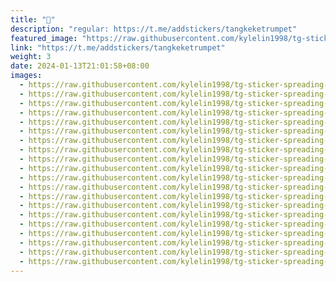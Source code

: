 ```yaml
---
title: "📣"
description: "regular: https://t.me/addstickers/tangkeketrumpet"
featured_image: "https://raw.githubusercontent.com/kylelin1998/tg-sticker-spreading-worldwide-images/main/img/de32501f-4db8-45a9-bd53-01ba28a67d0a.jpg"
link: "https://t.me/addstickers/tangkeketrumpet"
weight: 3
date: 2024-01-13T21:01:58+08:00
images:
  - https://raw.githubusercontent.com/kylelin1998/tg-sticker-spreading-worldwide-images/main/img/de32501f-4db8-45a9-bd53-01ba28a67d0a.jpg
  - https://raw.githubusercontent.com/kylelin1998/tg-sticker-spreading-worldwide-images/main/img/f2c80a74-c670-4491-ae92-ed4a92ebca13.jpg
  - https://raw.githubusercontent.com/kylelin1998/tg-sticker-spreading-worldwide-images/main/img/8f014210-3e09-4003-b089-44ac8b60bb47.jpg
  - https://raw.githubusercontent.com/kylelin1998/tg-sticker-spreading-worldwide-images/main/img/979745b3-fc28-4b28-92fc-c5803ab3611a.jpg
  - https://raw.githubusercontent.com/kylelin1998/tg-sticker-spreading-worldwide-images/main/img/b5db0e47-a767-409e-bed8-01807ffbb029.jpg
  - https://raw.githubusercontent.com/kylelin1998/tg-sticker-spreading-worldwide-images/main/img/0b9a131a-776c-45ed-828a-b97a0f70dfc6.jpg
  - https://raw.githubusercontent.com/kylelin1998/tg-sticker-spreading-worldwide-images/main/img/38dcb2a4-ec2f-4af2-8dd2-cce3749b5da7.jpg
  - https://raw.githubusercontent.com/kylelin1998/tg-sticker-spreading-worldwide-images/main/img/f37cbfbc-d3e7-4f64-9879-2822eb7e2737.jpg
  - https://raw.githubusercontent.com/kylelin1998/tg-sticker-spreading-worldwide-images/main/img/860e9c93-b5bb-4753-ba75-d42849e16bbc.jpg
  - https://raw.githubusercontent.com/kylelin1998/tg-sticker-spreading-worldwide-images/main/img/d9cf5382-99e6-44e4-80b4-020a1e92e2ea.jpg
  - https://raw.githubusercontent.com/kylelin1998/tg-sticker-spreading-worldwide-images/main/img/f657ca9a-71c8-408b-b190-468fe65ef7c5.jpg
  - https://raw.githubusercontent.com/kylelin1998/tg-sticker-spreading-worldwide-images/main/img/7a2b839e-8e76-4dc3-b570-dd2693a1ad64.jpg
  - https://raw.githubusercontent.com/kylelin1998/tg-sticker-spreading-worldwide-images/main/img/03854f3d-7263-441e-af93-e79346d616e1.jpg
  - https://raw.githubusercontent.com/kylelin1998/tg-sticker-spreading-worldwide-images/main/img/104f45f3-c520-4f50-afda-bd918d95a664.jpg
  - https://raw.githubusercontent.com/kylelin1998/tg-sticker-spreading-worldwide-images/main/img/ded5d3a4-7b24-4ba3-a262-723490875d63.jpg
  - https://raw.githubusercontent.com/kylelin1998/tg-sticker-spreading-worldwide-images/main/img/5a600655-2fe9-41a8-b1fd-dce7e893bfee.jpg
  - https://raw.githubusercontent.com/kylelin1998/tg-sticker-spreading-worldwide-images/main/img/2cea6fec-a275-4e4c-9c8d-c7b53e67b90e.jpg
  - https://raw.githubusercontent.com/kylelin1998/tg-sticker-spreading-worldwide-images/main/img/56d47ba9-b969-434a-bf07-572c1ab3ea70.jpg
  - https://raw.githubusercontent.com/kylelin1998/tg-sticker-spreading-worldwide-images/main/img/16b7161d-ac0a-4c09-a98e-14587af5b501.jpg
  - https://raw.githubusercontent.com/kylelin1998/tg-sticker-spreading-worldwide-images/main/img/d4a6ee92-d550-4049-ac9d-50b5e1864ba7.jpg
---
```

